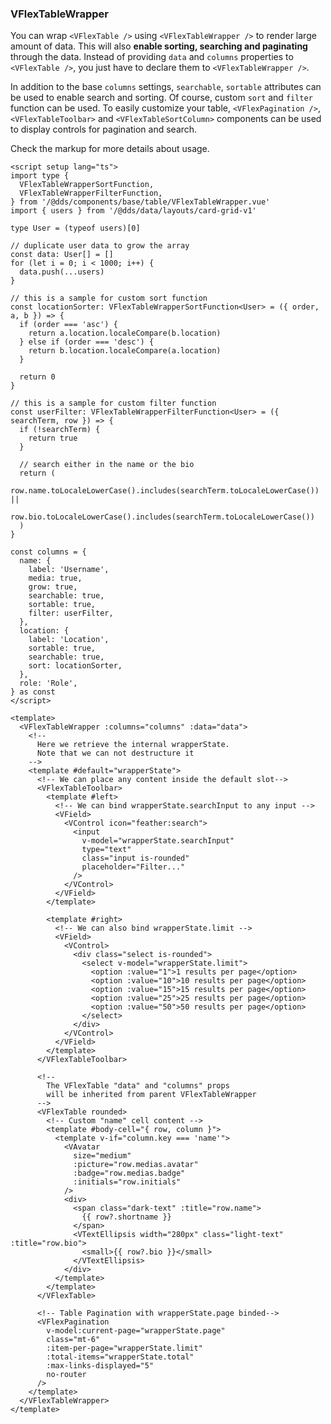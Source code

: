 ### VFlexTableWrapper

You can wrap `<VFlexTable />` using `<VFlexTableWrapper />` to render large
amount of data.
This will also **enable sorting, searching and paginating** through the data.
Instead of providing `data` and `columns` properties to `<VFlexTable />`,
you just have to declare them to `<VFlexTableWrapper />`.

In addition to the base `columns` settings, `searchable`, `sortable` attributes
can be used to enable search and sorting. Of course, custom `sort` and `filter`
function can be used. To easily customize your table, `<VFlexPagination />`, `<VFlexTableToolbar>`
and `<VFlexTableSortColumn>` components can be used
to display controls for pagination and search.

Check the markup for more details about usage.

<!--code-->

```vue
<script setup lang="ts">
import type {
  VFlexTableWrapperSortFunction,
  VFlexTableWrapperFilterFunction,
} from '/@dds/components/base/table/VFlexTableWrapper.vue'
import { users } from '/@dds/data/layouts/card-grid-v1'

type User = (typeof users)[0]

// duplicate user data to grow the array
const data: User[] = []
for (let i = 0; i < 1000; i++) {
  data.push(...users)
}

// this is a sample for custom sort function
const locationSorter: VFlexTableWrapperSortFunction<User> = ({ order, a, b }) => {
  if (order === 'asc') {
    return a.location.localeCompare(b.location)
  } else if (order === 'desc') {
    return b.location.localeCompare(a.location)
  }

  return 0
}

// this is a sample for custom filter function
const userFilter: VFlexTableWrapperFilterFunction<User> = ({ searchTerm, row }) => {
  if (!searchTerm) {
    return true
  }

  // search either in the name or the bio
  return (
    row.name.toLocaleLowerCase().includes(searchTerm.toLocaleLowerCase()) ||
    row.bio.toLocaleLowerCase().includes(searchTerm.toLocaleLowerCase())
  )
}

const columns = {
  name: {
    label: 'Username',
    media: true,
    grow: true,
    searchable: true,
    sortable: true,
    filter: userFilter,
  },
  location: {
    label: 'Location',
    sortable: true,
    searchable: true,
    sort: locationSorter,
  },
  role: 'Role',
} as const
</script>

<template>
  <VFlexTableWrapper :columns="columns" :data="data">
    <!-- 
      Here we retrieve the internal wrapperState. 
      Note that we can not destructure it 
    -->
    <template #default="wrapperState">
      <!-- We can place any content inside the default slot-->
      <VFlexTableToolbar>
        <template #left>
          <!-- We can bind wrapperState.searchInput to any input -->
          <VField>
            <VControl icon="feather:search">
              <input
                v-model="wrapperState.searchInput"
                type="text"
                class="input is-rounded"
                placeholder="Filter..."
              />
            </VControl>
          </VField>
        </template>

        <template #right>
          <!-- We can also bind wrapperState.limit -->
          <VField>
            <VControl>
              <div class="select is-rounded">
                <select v-model="wrapperState.limit">
                  <option :value="1">1 results per page</option>
                  <option :value="10">10 results per page</option>
                  <option :value="15">15 results per page</option>
                  <option :value="25">25 results per page</option>
                  <option :value="50">50 results per page</option>
                </select>
              </div>
            </VControl>
          </VField>
        </template>
      </VFlexTableToolbar>

      <!-- 
        The VFlexTable "data" and "columns" props 
        will be inherited from parent VFlexTableWrapper 
      -->
      <VFlexTable rounded>
        <!-- Custom "name" cell content -->
        <template #body-cell="{ row, column }">
          <template v-if="column.key === 'name'">
            <VAvatar
              size="medium"
              :picture="row.medias.avatar"
              :badge="row.medias.badge"
              :initials="row.initials"
            />
            <div>
              <span class="dark-text" :title="row.name">
                {{ row?.shortname }}
              </span>
              <VTextEllipsis width="280px" class="light-text" :title="row.bio">
                <small>{{ row?.bio }}</small>
              </VTextEllipsis>
            </div>
          </template>
        </template>
      </VFlexTable>

      <!-- Table Pagination with wrapperState.page binded-->
      <VFlexPagination
        v-model:current-page="wrapperState.page"
        class="mt-6"
        :item-per-page="wrapperState.limit"
        :total-items="wrapperState.total"
        :max-links-displayed="5"
        no-router
      />
    </template>
  </VFlexTableWrapper>
</template>
```

<!--/code-->
